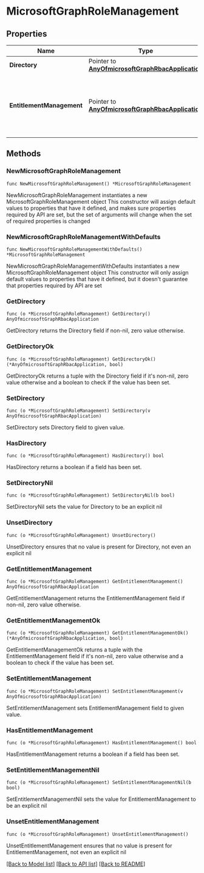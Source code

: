 # MicrosoftGraphRoleManagement

## Properties

Name | Type | Description | Notes
------------ | ------------- | ------------- | -------------
**Directory** | Pointer to [**AnyOfmicrosoftGraphRbacApplication**](anyOf&lt;microsoft.graph.rbacApplication&gt;.md) | Read-only. Nullable. | [optional] 
**EntitlementManagement** | Pointer to [**AnyOfmicrosoftGraphRbacApplication**](anyOf&lt;microsoft.graph.rbacApplication&gt;.md) | Container for all entitlement management resources in Azure AD identity governance. | [optional] 

## Methods

### NewMicrosoftGraphRoleManagement

`func NewMicrosoftGraphRoleManagement() *MicrosoftGraphRoleManagement`

NewMicrosoftGraphRoleManagement instantiates a new MicrosoftGraphRoleManagement object
This constructor will assign default values to properties that have it defined,
and makes sure properties required by API are set, but the set of arguments
will change when the set of required properties is changed

### NewMicrosoftGraphRoleManagementWithDefaults

`func NewMicrosoftGraphRoleManagementWithDefaults() *MicrosoftGraphRoleManagement`

NewMicrosoftGraphRoleManagementWithDefaults instantiates a new MicrosoftGraphRoleManagement object
This constructor will only assign default values to properties that have it defined,
but it doesn't guarantee that properties required by API are set

### GetDirectory

`func (o *MicrosoftGraphRoleManagement) GetDirectory() AnyOfmicrosoftGraphRbacApplication`

GetDirectory returns the Directory field if non-nil, zero value otherwise.

### GetDirectoryOk

`func (o *MicrosoftGraphRoleManagement) GetDirectoryOk() (*AnyOfmicrosoftGraphRbacApplication, bool)`

GetDirectoryOk returns a tuple with the Directory field if it's non-nil, zero value otherwise
and a boolean to check if the value has been set.

### SetDirectory

`func (o *MicrosoftGraphRoleManagement) SetDirectory(v AnyOfmicrosoftGraphRbacApplication)`

SetDirectory sets Directory field to given value.

### HasDirectory

`func (o *MicrosoftGraphRoleManagement) HasDirectory() bool`

HasDirectory returns a boolean if a field has been set.

### SetDirectoryNil

`func (o *MicrosoftGraphRoleManagement) SetDirectoryNil(b bool)`

 SetDirectoryNil sets the value for Directory to be an explicit nil

### UnsetDirectory
`func (o *MicrosoftGraphRoleManagement) UnsetDirectory()`

UnsetDirectory ensures that no value is present for Directory, not even an explicit nil
### GetEntitlementManagement

`func (o *MicrosoftGraphRoleManagement) GetEntitlementManagement() AnyOfmicrosoftGraphRbacApplication`

GetEntitlementManagement returns the EntitlementManagement field if non-nil, zero value otherwise.

### GetEntitlementManagementOk

`func (o *MicrosoftGraphRoleManagement) GetEntitlementManagementOk() (*AnyOfmicrosoftGraphRbacApplication, bool)`

GetEntitlementManagementOk returns a tuple with the EntitlementManagement field if it's non-nil, zero value otherwise
and a boolean to check if the value has been set.

### SetEntitlementManagement

`func (o *MicrosoftGraphRoleManagement) SetEntitlementManagement(v AnyOfmicrosoftGraphRbacApplication)`

SetEntitlementManagement sets EntitlementManagement field to given value.

### HasEntitlementManagement

`func (o *MicrosoftGraphRoleManagement) HasEntitlementManagement() bool`

HasEntitlementManagement returns a boolean if a field has been set.

### SetEntitlementManagementNil

`func (o *MicrosoftGraphRoleManagement) SetEntitlementManagementNil(b bool)`

 SetEntitlementManagementNil sets the value for EntitlementManagement to be an explicit nil

### UnsetEntitlementManagement
`func (o *MicrosoftGraphRoleManagement) UnsetEntitlementManagement()`

UnsetEntitlementManagement ensures that no value is present for EntitlementManagement, not even an explicit nil

[[Back to Model list]](../README.md#documentation-for-models) [[Back to API list]](../README.md#documentation-for-api-endpoints) [[Back to README]](../README.md)


